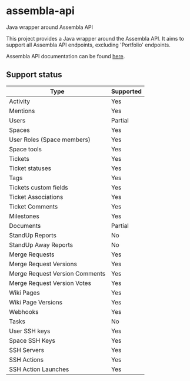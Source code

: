 # assembla-api

Java wrapper around Assembla API

This project provides a Java wrapper around the Assembla API. It aims to support
all Assembla API endpoints, excluding 'Portfolio' endpoints.

Assembla API documentation can be found [here](https://api-doc.assembla.com/content/api_reference.html).

## Support status

| Type                           | Supported |
|--------------------------------|-----------|
| Activity                       | Yes       | 
| Mentions                       | Yes       |
| Users                          | Partial   |
| Spaces                         | Yes       |
| User Roles (Space members)     | Yes       |
| Space tools                    | Yes       | 
| Tickets                        | Yes       |
| Ticket statuses                | Yes       |
| Tags                           | Yes       |
| Tickets custom fields          | Yes       |
| Ticket Associations            | Yes       |
| Ticket Comments                | Yes       |
| Milestones                     | Yes       |
| Documents                      | Partial   |
| StandUp Reports                | No        |
| StandUp Away Reports           | No        |
| Merge Requests                 | Yes       |
| Merge Request Versions         | Yes       |
| Merge Request Version Comments | Yes       |
| Merge Request Version Votes    | Yes       |
| Wiki Pages                     | Yes       | 
| Wiki Page Versions             | Yes       |
| Webhooks                       | Yes       |
| Tasks                          | No        |
| User SSH keys                  | Yes       |
| Space SSH Keys                 | Yes       |
| SSH Servers                    | Yes       |
| SSH Actions                    | Yes       |
| SSH Action Launches            | Yes       |


